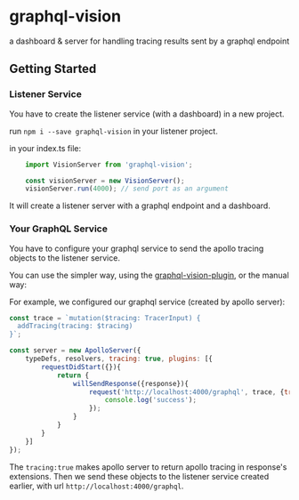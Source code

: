 # graphql-vision
a dashboard &amp; server for handling tracing results sent by a graphql endpoint

## Getting Started
### Listener Service
You have to create the listener service (with a dashboard) in a new project.

run `npm i --save graphql-vision` in your listener project.

in your index.ts file:
```javascript
    import VisionServer from 'graphql-vision';

    const visionServer = new VisionServer();
    visionServer.run(4000); // send port as an argument
```

It will create a listener server with a graphql endpoint and a dashboard.

### Your GraphQL Service
You have to configure your graphql service to send the apollo tracing objects to the listener service.

You can use the simpler way, using the [graphql-vision-plugin](https://github.com/yarinvak/graphql-vision-plugin), or the manual way:

For example, we configured our graphql service (created by apollo server):

```javascript
const trace = `mutation($tracing: TracerInput) {
  addTracing(tracing: $tracing)
}`;

const server = new ApolloServer({
    typeDefs, resolvers, tracing: true, plugins: [{
        requestDidStart({}){
            return {
                willSendResponse({response}){
                    request('http://localhost:4000/graphql', trace, {tracing: response.extensions.tracing}).then(()=>{
                        console.log('success');
                    });
                }
            }
        }
    }]
});
```
The `tracing:true` makes apollo server to return apollo tracing in response's extensions. Then we send these objects to the listener service created earlier, with url `http://localhost:4000/graphql`.
